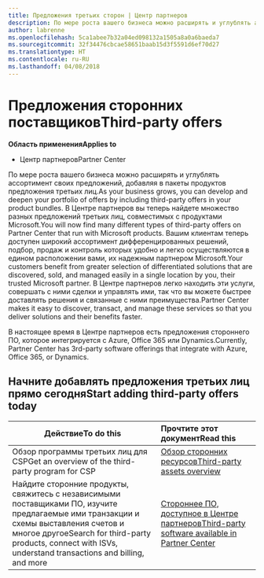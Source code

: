 ```yaml
---
title: Предложения третьих сторон | Центр партнеров
description: По мере роста вашего бизнеса можно расширять и углублять ассортимент своих предложений, добавляя в пакеты продуктов предложения третьих лиц.
author: labrenne
ms.openlocfilehash: 5ca1abee7b32a04ed098132a1505a8a0a6baeda7
ms.sourcegitcommit: 32f34476cbcae58651baab15d3f5591d6ef70d27
ms.translationtype: HT
ms.contentlocale: ru-RU
ms.lasthandoff: 04/08/2018
---
```

# <a name="third-party-offers"></a><span data-ttu-id="d15a0-103">Предложения сторонних поставщиков</span><span class="sxs-lookup"><span data-stu-id="d15a0-103">Third-party offers</span></span> 

**<span data-ttu-id="d15a0-104">Область применения</span><span class="sxs-lookup"><span data-stu-id="d15a0-104">Applies to</span></span>**

- <span data-ttu-id="d15a0-105">Центр партнеров</span><span class="sxs-lookup"><span data-stu-id="d15a0-105">Partner Center</span></span>

<span data-ttu-id="d15a0-106">По мере роста вашего бизнеса можно расширять и углублять ассортимент своих предложений, добавляя в пакеты продуктов предложения третьих лиц.</span><span class="sxs-lookup"><span data-stu-id="d15a0-106">As your business grows, you can develop and deepen your portfolio of offers by including third-party offers in your product bundles.</span></span> <span data-ttu-id="d15a0-107">В Центре партнеров вы теперь найдете множество разных предложений третьих лиц, совместимых с продуктами Microsoft.</span><span class="sxs-lookup"><span data-stu-id="d15a0-107">You will now find many different types of third-party offers on Partner Center that run with Microsoft products.</span></span> <span data-ttu-id="d15a0-108">Вашим клиентам теперь доступен широкий ассортимент дифференцированных решений, подбор, продаж и контроль которых удобно и легко осуществляются в едином расположении вами, их надежным партнером Microsoft.</span><span class="sxs-lookup"><span data-stu-id="d15a0-108">Your customers benefit from greater selection of differentiated solutions that are discovered, sold, and managed easily in a single location by you, their trusted Microsoft partner.</span></span> <span data-ttu-id="d15a0-109">В Центре партнеров легко находить эти услуги, совершать с ними сделки и управлять ими, так что вы можете быстрее доставлять решения и связанные с ними преимущества.</span><span class="sxs-lookup"><span data-stu-id="d15a0-109">Partner Center makes it easy to discover, transact, and manage these services so that you deliver solutions and their benefits faster.</span></span>

<span data-ttu-id="d15a0-110">В настоящее время в Центре партнеров есть предложения стороннего ПО, которое интегрируется с Azure, Office 365 или Dynamics.</span><span class="sxs-lookup"><span data-stu-id="d15a0-110">Currently, Partner Center has 3rd-party software offerings that integrate with Azure, Office 365, or Dynamics.</span></span>


## <a name="start-adding-third-party-offers-today"></a><span data-ttu-id="d15a0-111">Начните добавлять предложения третьих лиц прямо сегодня</span><span class="sxs-lookup"><span data-stu-id="d15a0-111">Start adding third-party offers today</span></span>

|**<span data-ttu-id="d15a0-112">Действие</span><span class="sxs-lookup"><span data-stu-id="d15a0-112">To do this</span></span>**   |**<span data-ttu-id="d15a0-113">Прочтите этот документ</span><span class="sxs-lookup"><span data-stu-id="d15a0-113">Read this</span></span>**   |
|------------------|:--------------------|
|<span data-ttu-id="d15a0-114">Обзор программы третьих лиц для CSP</span><span class="sxs-lookup"><span data-stu-id="d15a0-114">Get an overview of the third-party program for CSP</span></span>  |[<span data-ttu-id="d15a0-115">Обзор сторонних ресурсов</span><span class="sxs-lookup"><span data-stu-id="d15a0-115">Third-party assets overview</span></span>](https://assets.microsoft.com/ThirdPartyOffers-Overview.pptx)|
|<span data-ttu-id="d15a0-116">Найдите сторонние продукты, свяжитесь с независимыми поставщиками ПО, изучите предлагаемые ими транзакции и схемы выставления счетов и многое другое</span><span class="sxs-lookup"><span data-stu-id="d15a0-116">Search for third-party products, connect with ISVs, understand transactions and billing, and more</span></span>| [<span data-ttu-id="d15a0-117">Стороннее ПО, доступное в Центре партнеров</span><span class="sxs-lookup"><span data-stu-id="d15a0-117">Third-party software available in Partner Center</span></span>](third-party-help.md) 

